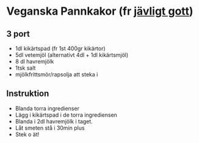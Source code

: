 # Veganska Pannkakor (fr [jävligt gott](https://www.javligtgott.se/veganska-pannkakor/))

## 3 port
- 1dl kikärtspad (fr 1st 400gr kikärtor)
- 5dl vetemjöl (alternativt 4dl + 1dl kikärtsmjöl)
- 8 dl havremjölk
- 1tsk salt
- mjölkfrittsmör/rapsolja att steka i

## Instruktion
- Blanda torra ingredienser
- Lägg i kikärtspad i de torra ingrediensen
- Blanda i 2dl havremjölk i taget. 
- Låt smeten stå i 30min plus
- Stek o ät!
